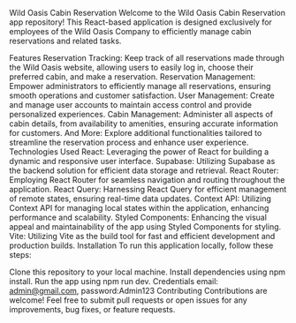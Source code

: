 Wild Oasis Cabin Reservation
Welcome to the Wild Oasis Cabin Reservation app repository! This React-based application is designed exclusively for employees of the Wild Oasis Company to efficiently manage cabin reservations and related tasks.

Features
Reservation Tracking: Keep track of all reservations made through the Wild Oasis website, allowing users to easily log in, choose their preferred cabin, and make a reservation.
Reservation Management: Empower administrators to efficiently manage all reservations, ensuring smooth operations and customer satisfaction.
User Management: Create and manage user accounts to maintain access control and provide personalized experiences.
Cabin Management: Administer all aspects of cabin details, from availability to amenities, ensuring accurate information for customers.
And More: Explore additional functionalities tailored to streamline the reservation process and enhance user experience.
Technologies Used
React: Leveraging the power of React for building a dynamic and responsive user interface.
Supabase: Utilizing Supabase as the backend solution for efficient data storage and retrieval.
React Router: Employing React Router for seamless navigation and routing throughout the application.
React Query: Harnessing React Query for efficient management of remote states, ensuring real-time data updates.
Context API: Utilizing Context API for managing local states within the application, enhancing performance and scalability.
Styled Components: Enhancing the visual appeal and maintainability of the app using Styled Components for styling.
Vite: Utilizing Vite as the build tool for fast and efficient development and production builds.
Installation
To run this application locally, follow these steps:

Clone this repository to your local machine.
Install dependencies using npm install.
Run the app using npm run dev.
Credentials email: admin@gmail.com, password:Admin123
Contributing
Contributions are welcome! Feel free to submit pull requests or open issues for any improvements, bug fixes, or feature requests.
